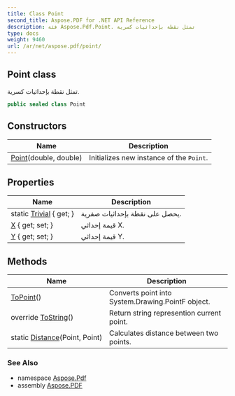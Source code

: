 ```yaml
---
title: Class Point
second_title: Aspose.PDF for .NET API Reference
description: فئة Aspose.Pdf.Point. تمثل نقطة بإحداثيات كسرية
type: docs
weight: 9460
url: /ar/net/aspose.pdf/point/
---
```

## Point class

تمثل نقطة بإحداثيات كسرية.

```csharp
public sealed class Point
```

## Constructors

| Name | Description |
| --- | --- |
| [Point](point/)(double, double) | Initializes new instance of the `Point`. |

## Properties

| Name | Description |
| --- | --- |
| static [Trivial](../../aspose.pdf/point/trivial/) { get; } | يحصل على نقطة بإحداثيات صفرية. |
| [X](../../aspose.pdf/point/x/) { get; set; } | قيمة إحداثي X. |
| [Y](../../aspose.pdf/point/y/) { get; set; } | قيمة إحداثي Y. |

## Methods

| Name | Description |
| --- | --- |
| [ToPoint](../../aspose.pdf/point/topoint/)() | Converts point into System.Drawing.PointF object. |
| override [ToString](../../aspose.pdf/point/tostring/)() | Return string represention current point. |
| static [Distance](../../aspose.pdf/point/distance/)(Point, Point) | Calculates distance between two points. |

### See Also

* namespace [Aspose.Pdf](../../aspose.pdf/)
* assembly [Aspose.PDF](../../)